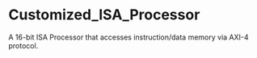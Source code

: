 # Customized_ISA_Processor
A 16-bit ISA Processor that accesses instruction/data memory via AXI-4 protocol.
